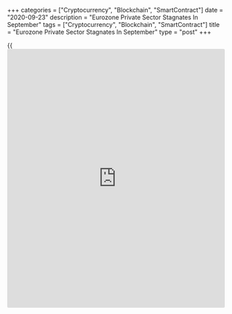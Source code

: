 +++
categories = ["Cryptocurrency", "Blockchain", "SmartContract"]
date = "2020-09-23"
description = "Eurozone Private Sector Stagnates In September"
tags = ["Cryptocurrency", "Blockchain", "SmartContract"]
title = "Eurozone Private Sector Stagnates In September"
type = "post"
+++

{{<iframe id="large-banner" src="https://www.bounty.group/#slide=24.0" width="100%" height="600" scrolling="no" style="border: 0px solid rgb(216, 221, 230); border-radius: 3px;">}}

The euro area private sector stagnated in September as rebound faltered,
flash survey data from IHS Markit showed Wednesday.

The composite output index declined to 50.1 in September from 51.9 in
August. Economists had forecast the reading to drop to 51.7.

Having rebounded in July and August from Covid-19 lockdowns during the
second quarter, the PMI has since indicated a near stalling of the
[economy][1] as rising infection rates and ongoing social distancing
measures curbed demand.

Manufacturing output growth accelerated in September to the fastest
since February 2018, while services recorded the largest contraction of
output since May.

At 53.7, the manufacturing Purchasing Managers' Index hit a 25-month
high. Economists had forecast the reading to rise to 51.9 from 51.7 in
August.

The services Purchasing Managers' Index dropped to a four-month low of
47.6, while the score was forecast to remain unchanged at 50.5 in
August.

For comments and feedback [contact](https://www.playgroundfx.com/contact/): editorial@rtt[news](https://www.letsplayfx.com/blog/forex-news-website/).com

[Economic News][1]

 **What parts of the world are seeing the best (and worst) economic
performances lately? Click[here][2] to check out our [Econ Scorecard][2]
and find out! See up-to-the-moment [ranking](https://www.playgroundfx.com/blog/crypto-exchange-ranking/)s for the best and worst
performers in [GDP][3], [unemployment rate][4], [inflation][5] and much
more.**

   1. www.rtt[news](https://www.letsplayfx.com/blog/forex-news-website/).com/Content/EconomicNews.aspx
   2. www.rtt[news](https://www.letsplayfx.com/blog/forex-news-website/).com/economic-scorecard/world-rank/retail-sales/highest-performance.aspx
   3. www.rtt[news](https://www.letsplayfx.com/blog/forex-news-website/).com/economic-scorecard/world-rank/GDP/highest-performance.aspx
   4. www.rtt[news](https://www.letsplayfx.com/blog/forex-news-website/).com/economic-scorecard/world-rank/unemployment-rate/lowest-performance.aspx
   5. www.rtt[news](https://www.letsplayfx.com/blog/forex-news-website/).com/economic-scorecard/world-rank/CPI/highest-performance.aspx